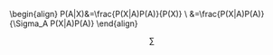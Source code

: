\begin{align}
P(A|X)&=\frac{P(X|A)P(A)}{P(X)} \\
&=\frac{P(X|A)P(A)}{\Sigma_A  P(X|A)P(A)}
\end{align}

 $$\sum$$
